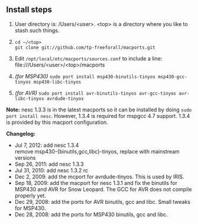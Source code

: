 Install steps
-------------

1. User directory is: /Users/&lt;user&gt;.   &lt;top&gt; is a directory where you like to stash such things.

2. `cd ~/<top>`<br />
`git clone git://github.com/tp-freeforall/macports.git`

3. Edit `/opt/local/etc/macports/sources.conf` to include a line: file:///Users/&lt;user&gt;/&lt;top&gt;/macports

4. _(for MSP430)_  `sudo port install msp430-binutils-tinyos msp430-gcc-tinyos msp430-libc-tinyos`

5. _(for AVR)_     `sudo port install avr-binutils-tinyos avr-gcc-tinyos avr-libc-tinyos avrdude-tinyos`


**Note:** nesc 1.3.3 is in the latest macports so it can be installed by doing `sudo port install nesc`.
However, 1.3.4 is required for mspgcc 4.7 support.   1.3.4 is provided by this macport configuration.


**Changelog:**

* Jul  7, 2012: add nesc 1.3.4
    <br>remove msp430-{binutils,gcc,libc}-tinyos, replace with mainstream versions
* Sep 26, 2011: add nesc 1.3.3
* Jul 31, 2010: add nesc 1.3.2 rc
* Dec  2, 2009: add the mcport for avrdude-tinyos. This is used by IRIS.
* Sep 18, 2009: add the macport for nesc 1.3.1 and fix the binutils for MSP430 and AVR for Snow Leopard. The GCC for AVR does not compile properly yet.
* Dec 29, 2008: add the ports for AVR binutils, gcc and libc. Small tweaks for MSP430.
* Dec 28, 2008: add the ports for MSP430 binutils, gcc and libc.
